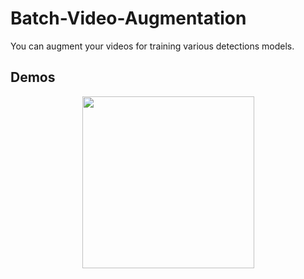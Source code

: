 # Batch-Video-Augmentation

You can augment your videos for training various detections models.


## Demos

<div align="center">
  <img src="./Gifs/all_augmentations.gif" width="275px" />

</div>
<div align="center">

